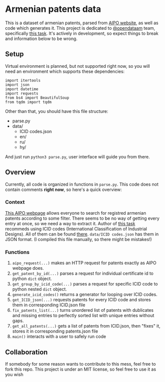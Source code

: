 # Armenian patents data
This is a dataset of armenian patents, parsed from [AIPO website](https://aipo.am/en/search-int-classification), as well as code which generates it.
This project is dedicated to [@opendataam](https://github.com/opendataam) team, specifically [this task](https://github.com/opendataam/opendatam-tasks/issues/26).
It's actively in development, so expect things to break and information below to be wrong.

## Setup
Virtual environment is planned, but not supported right now, so you will need an environment which supports these dependencies:
```python3
import itertools
import json
import datetime
import requests
from bs4 import BeautifulSoup
from tqdm import tqdm
```
Other than that, you should have this file structure:
- parse.py
- data/
  - ICID codes.json
  - en/
  - ru/
  - hy/

And just run `python3 parse.py`, user interface will guide you from there.

## Overview
Currently, all code is organized in functions in `parse.py`. This code does not contain comments **right now**, so here's a quick overview:
### Context
[This AIPO webpage](https://aipo.am/en/search-int-classification) allows everyone to search for registred armenian patents according to some filter. 
There seems to be no way of getting every entry at once, so we need a way to extract it.
Author of [this task](https://github.com/opendataam/opendatam-tasks/issues/26) recommeds using ICID codes (International Classification of Industrial Designs).
All of them can be found [there](https://locpub.wipo.int/enfr/?class_number=1&explanatory_notes=hide&id_numbers=hide&lang=en&menulang=en&mode=loc&notion=&version=20250101).
`data/ICID codes.json` has them in JSON format. (I compiled this file manually, so there might be mistakes!)
### Functions
1. `aipo_request(...)` makes an HTTP request for patents exactly as AIPO webpage does.
2. `get_patent_by_id(...)` parses a request for individual certificate id to python `dict` object.
3. `get_group_by_icid_code(...)` parses a request for specific ICID code to python nested `dict` object.
4. `generate_icid_codes()` returns a generator for looping over ICID codes.
5. `get_ICID_json(...)` requests patents for every ICID code and stores them in corresponding ICID.json file
6. `fix_patents_list(...)` turns unordered list of patents with dublicates and missing entries to perfectly sorted list with unique entries without gaps.
7. `get_all_patents(...)` gets a list of patents from ICID.json, then "fixes" it, stores it in corresponding patents.json file
8. `main()` interacts with a user to safely run code

## Collaboration
If somebody for some reason wants to contribute to this mess, feel free to fork this repo.
This project is under an MIT license, so feel free to use it as you wish
